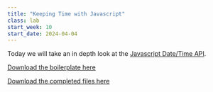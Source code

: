 ```yaml
---
title: "Keeping Time with Javascript"
class: lab
start_week: 10
start_date: 2024-04-04
---
```


Today we will take an in depth look at the [Javascript Date/Time API](https://developer.mozilla.org/en-US/docs/Web/JavaScript/Reference/Global_Objects/Date).  

[Download the boilerplate here](/files/lab/boilerplates/workshops/06_time.zip)  

[Download the completed files here](/files/lab/boilerplates/workshops/06_time-complete.zip) 